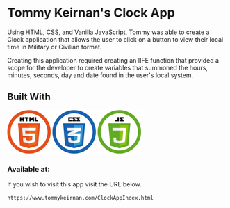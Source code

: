 # Tommy Keirnan's Clock App

Using HTML, CSS, and Vanilla JavaScript, Tommy was able to create a Clock application that allows the user to click on a button to view their local time in Military or Civilian format. 

Creating this application required creating an IIFE function that provided a scope for the developer to create variables that summoned the hours, minutes, seconds, day and date found in the user's local system. 

## Built With

<img src="https://github.com/tkeirnan/To-Do_App/blob/master/images/HTML.png" width="100" alt="HTML5 icon">
<img src="https://github.com/tkeirnan/To-Do_App/blob/master/images/CSS.png" width="100" alt="CSS icon">
<img src="https://github.com/tkeirnan/To-Do_App/blob/master/images/JS.png" width="100" alt="JavaScript icon">


### Available at:

If you wish to visit this app visit the URL below.

```
https://www.tommykeirnan.com/ClockAppIndex.html
```


